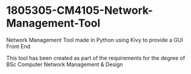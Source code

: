 # 1805305-CM4105-Network-Management-Tool
Network Management Tool made in Python using Kivy to provide a GUI Front End

This tool has been created as part of the requirements for the degree of BSc Computer Network Management & Design
